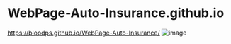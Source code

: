 # WebPage-Auto-Insurance.github.io
https://bloodps.github.io/WebPage-Auto-Insurance/ 
![image](https://github.com/user-attachments/assets/bebb2129-4149-4f3d-8c0e-1982f6a69ad0)


